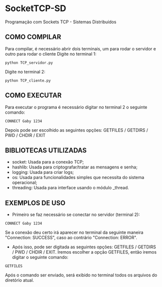 # SocketTCP-SD
Programação com Sockets TCP - Sistemas Distribuídos
## COMO COMPILAR
Para compilar, é necessário abrir dois terminais, um para rodar o servidor e outro para rodar o cliente
Digite no terminal 1:
```
python TCP_servidor.py
```
Digite no terminal 2:
```
python TCP_cliente.py
```
## COMO EXECUTAR
Para executar o programa é necessário digitar no terminal 2 o seguinte comando:
```
CONNECT Gaby 1234
```
Depois pode ser escolhido as seguintes opções: GETFILES / GETDIRS / PWD / CHDIR / EXIT
## BIBLIOTECAS UTILIZADAS
- socket: Usada para a conexão TCP;
- hashlib: Usada para criptografar/tratar as mensagens e senha;
- logging: Usada para criar logs;
- os: Usada para funcionalidades simples que necessita do sistema operacional;
- threading: Usada para interface usando o módulo _thread.

## EXEMPLOS DE USO
- Primeiro se faz necessário se conectar no servidor (terminal 2):
```
CONNECT Gaby 1234
```
Se a conexão deu certo irá aparecer no terminal da seguinte maneira "Connection: SUCCESS", caso ao contrário "Connection: ERROR".

- Após isso, pode ser digitada as seguintes opções: GETFILES / GETDIRS / PWD / CHDIR / EXIT. Iremos escolher a opção GETFILES, então iremos digitar o seguinte comando:
```
GETFILES
```
Após o comando ser enviado, será exibido no terminal todos os arquivos do diretório atual.